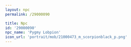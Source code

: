 ```yaml
---
layout: npc
permalink: /29000090

title: Npc
id: '29000090'
npc_name: 'Pygmy Lobpion'
icon_url: 'portrait/mob/21000473_m_scorpionblack_p.png'
---
```

